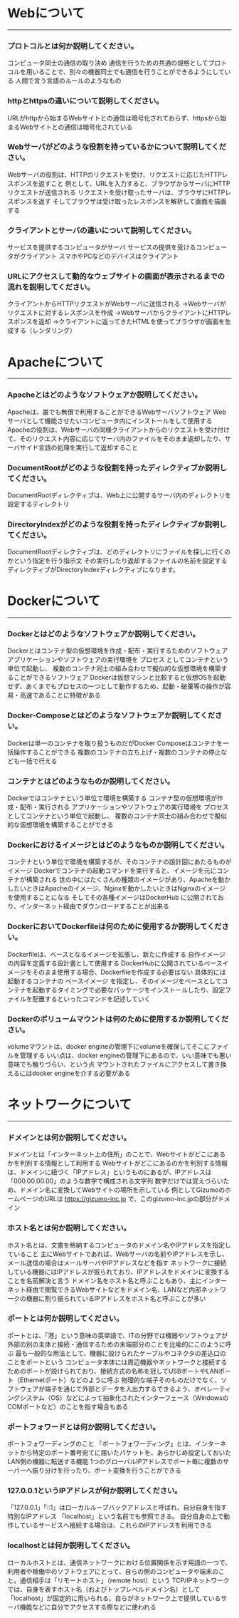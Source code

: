 # Webについて
---
### プロトコルとは何か説明してください。
コンピュータ同士の通信の取り決め
通信を行うための共通の規格としてプロトコルを用いることで、別々の機器同士でも通信を行うことができるようにしている
人間で言う言語のルールのようなもの

### httpとhttpsの違いについて説明してください。
URLがhttpから始まるWebサイトとの通信は暗号化されておらず、httpsから始まるWebサイトとの通信は暗号化されている


### Webサーバがどのような役割を持っているかについて説明してください。
Webサーバの役割は、HTTPのリクエストを受け、リクエストに応じたHTTPレスポンスを返すこと
例として、URLを入力すると、ブラウザからサーバにHTTPリクエストが送信される
リクエストを受け取ったサーバは、ブラウザにHTTPレスポンスを返す
そしてブラウザは受け取ったレスポンスを解析して画面を描画する


### クライアントとサーバの違いについて説明してください。
サービスを提供するコンピュータがサーバ
サービスの提供を受けるコンピュータがクライアント
スマホやPCなどのデバイスはクライアント


### URLにアクセスして動的なウェブサイトの画面が表示されるまでの流れを説明してください。
クライアントからHTTPリクエストがWebサーバに送信される
→Webサーバがリクエストに対するレスポンスを作成
→WebサーバからクライアントにHTTPレスポンスを返却
→クライアントに返ってきたHTMLを使ってブラウザが画面を生成する（レンダリング）



# Apacheについて
---
### Apacheとはどのようなソフトウェアか説明してください。
Apacheは、誰でも無償で利用することができるWebサーバソフトウェア
Webサーバとして機能させたいコンピュータ内にインストールをして使用する
Apacheの役割は、Webサーバの同様クライアントからのリクエストを受け付けて、そのリクエスト内容に応じてサーバ内のファイルをそのまま返却したり、サーバサイド言語の処理を実行して返却すること


### DocumentRootがどのような役割を持ったディレクティブか説明してください。
DocumentRootディレクティブは、Web上に公開するサーバ内のディレクトリを設定するディレクトリ


### DirectoryIndexがどのような役割を持ったディレクティブか説明してください。

DocumentRootディレクティブは、どのディレクトリにファイルを探しに行くのかという指定を行う指示文
その実行したり返却するファイルの名前を設定するディレクティブがDirectoryIndexディレクティブになります。



# Dockerについて
---
### Dockerとはどのようなソフトウェアか説明してください。
Dockerとはコンテナ型の仮想環境を作成・配布・実行するためのソフトウェア
アプリケーションやソフトウェアの実行環境を プロセス としてコンテナという単位で起動し、
複数のコンテナ同士の組み合わせで擬似的な仮想環境を構築することができるソフトウェア
Dockerは仮想マシンと比較すると仮想OSを起動せず、あくまでもプロセスの一つとして動作するため、起動・破棄等の操作が容易・高速であることに特徴がある


### Docker-Composeとはどのようなソフトウェアか説明してください。
Dockerは単一のコンテナを取り扱うものだがDocker Composeはコンテナを一括操作することができる
複数のコンテナの立ち上げ・複数のコンテナの停止なども一括で行える


### コンテナとはどのようなものか説明してください。
Dockerではコンテナという単位で環境を構築する
コンテナ型の仮想環境が作成・配布・実行される
アプリケーションやソフトウェアの実行環境を プロセス としてコンテナという単位で起動し、
複数のコンテナ同士の組み合わせで擬似的な仮想環境を構築することができる

### Dockerにおけるイメージとはどのようなものか説明してください。
コンテナという単位で環境を構築するが、そのコンテナの設計図にあたるものがイメージ
Dockerでコンテナの起動コマンドを実行すると、イメージを元にコンテナが構築される
世の中にはたくさんの種類のイメージがあり、Apacheを動かしたいときはApacheのイメージ、Nginxを動かしたいときはNginxのイメージを使用することになる
そしてその各種イメージはDockerHub に公開されており、インターネット経由でダウンロードすることが出来る


### DockerにおいてDockerfileは何のために使用するか説明してください。
Dockerfileは、ベースとなるイメージを拡張し、新たに作成する 自作イメージ の内容を定義する設計書として使用する
DockerHubに公開されているベースイメージをそのまま使用する場合、Dockerfileを作成する必要はない
具体的には起動するコンテナの ベースイメージ を指定し、そのイメージをベースとしてコンテナを起動するタイミングで必要なパッケージをインストールしたり、設定ファイルを配置するといったコマンドを記述していく


### Dockerのボリュームマウントは何のために使用するか説明してください。
volumeマウントは、docker engineの管理下にvolumeを確保してそこにファイルを管理する
いい点は、docker engineの管理下にあるので、いい意味でも悪い意味でも触りづらい、という点
マウントされたファイルにアクセスして書き換えるにはdocker engineを介する必要がある


# ネットワークについて
---
### ドメインとは何か説明してください。

ドメインとは「インターネット上の住所」のことで、Webサイトがどこにあるかを判別する情報として利用する
Webサイトがどこにあるのかを判別する情報は、ドメインに紐づく「IPアドレス」というものにあるが、IPアドレスは「000.00.00.00」のような数字で構成される文字列
数字だけでは覚えづらいため、ドメイン名に変換してWebサイトの場所を示している
例としてGizumoのホームページのURLは https://gizumo-inc.jp で、このgizumo-inc.jpの部分がドメイン

### ホスト名とは何か説明してください。
ホスト名とは、文書を格納するコンピュータのドメイン名やIPアドレスを指定していること
主にWebサイトであれば、Webサーバの名前やIPアドレスを示し、メール送信の場合はメールサーバやIPアドレスなどを指す
ネットワークに接続している機器にはIPアドレスが振られており、IPアドレスをドメインに変換することを名前解決と言う
ドメイン名をホスト名と呼ぶこともあり、主にインターネット経由で閲覧できるWebサイトなどをドメイン名、LANなど内部ネットワークの機器に割り振られているIPアドレスをホスト名と呼ぶことが多い


### ポートとは何か説明してください。
ポートとは、「港」という意味の英単語で、ITの分野では機器やソフトウェアが外部の別の主体と接続・通信するための末端部分のことを比喩的にこのように呼ぶ
最も一般的な用法として、機器に設けられたケーブルやコネクタの差込口のことをポートという
コンピュータ本体には周辺機器やネットワークと接続するためのポートが設けられており、接続方式の名称を冠してUSBポートやLANポート（Ethernetポート）などのように呼ぶ
物理的な端子そのものだけでなく、ソフトウェアが端子を通じて外部とデータを入出力するできるよう、オペレーティングシステム（OS）などによって抽象化されたインターフェース（WindowsのCOMポートなど）のことを指す場合もある

### ポートフォワードとは何か説明してください。
ポートフォワーディングのこと
「ポートフォワーディング」とは、インターネットから特定のポート番号宛てに届いたパケットを、あらかじめ設定しておいたLAN側の機器に転送する機能
1つのグローバルIPアドレスでポート毎に複数のサーバーへ振り分けを行ったり、ポート変換を行うことができる


### 127.0.0.1というIPアドレスが何か説明してください。
「127.0.0.1」「::1」はローカルループバックアドレスと呼ばれ、自分自身を指す特別なIPアドレス
 「localhost」という名前でも参照できる。 自分自身の上で動作しているサービスへ接続する場合は、これらのIPアドレスを利用できる


### localhostとは何か説明してください。
ローカルホストとは、通信ネットワークにおける位置関係を示す用語の一つで、利用者や稼働中のソフトウェアにとって、自らの側のコンピュータや端末のこと。通信相手は「リモートホスト」（remote host）という
TCP/IPネットワークでは、自身を表すホスト名（およびトップレベルドメイン名）として「localhost」が固定的に用いられる。自らがネットワーク上で提供しているサーバ機能などに自分でアクセスする際などに使われる




